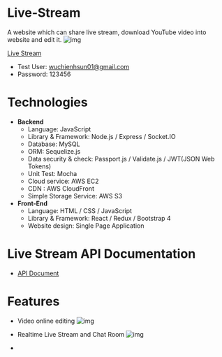 # Live-Stream
A website which can share live stream, download YouTube video into website and edit it.
![img](https://i.imgur.com/clQLbnR.jpg)

[Live Stream](https://www.wuhsun.com "Title")

* Test User: wuchienhsun01@gmail.com
* Password: 123456

# Technologies

* **Backend**
  * Language: JavaScript
  * Library & Framework: Node.js / Express / Socket.IO
  * Database: MySQL
  * ORM: Sequelize.js
  * Data security & check: Passport.js / Validate.js / JWT(JSON Web Tokens)
  * Unit Test: Mocha
  * Cloud service: AWS EC2
  * CDN : AWS CloudFront
  * Simple Storage Service: AWS S3
* **Front-End**
  * Language: HTML / CSS / JavaScript
  * Library & Framework: React / Redux / Bootstrap 4
  * Website design: Single Page Application
# Live Stream API Documentation
* [API Document](https://www.wuhsun.com "Title")

# Features

* Video online editing
![img](https://i.imgur.com/PuwVSHp.png)
* Realtime Live Stream and Chat Room
![img](https://i.imgur.com/uJ44Wql.png)


* 
